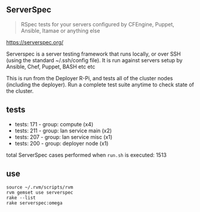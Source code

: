 ServerSpec
----------

> RSpec tests for your servers configured by CFEngine, Puppet, Ansible, Itamae or anything else

https://serverspec.org/

Serverspec is a server testing framework that runs locally, or over SSH (using the standard ~/.ssh/config file). It is run against servers setup by Ansible, Chef, Puppet, BASH etc etc

This is run from the Deployer R-Pi, and tests all of the cluster nodes (including the deployer). Run a complete test suite anytime to check state of the cluster.

## tests

* tests: 171 - group: compute (x4)
* tests: 211 - group: lan service main (x2)
* tests: 207 - group: lan service misc (x1)
* tests: 200 - group: deployer node (x1)

total ServerSpec cases performed when `run.sh` is executed: 1513

## use

```
source ~/.rvm/scripts/rvm
rvm gemset use serverspec
rake --list
rake serverspec:omega
```
